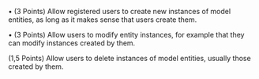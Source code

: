 • (3 Points) Allow registered users to create new instances of model
entities, as long as it makes sense that users create them.

• (3 Points) Allow users to modify entity instances, for example that they
can modify instances created by them.

 (1,5 Points) Allow users to delete instances of model entities,
usually those created by them.
